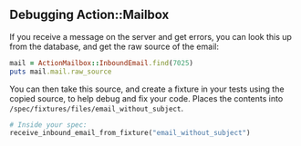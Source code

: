 ## Debugging Action::Mailbox

If you receive a message on the server and get errors, you can look this up from the database, and get the raw source of the email:

```ruby
mail = ActionMailbox::InboundEmail.find(7025)
puts mail.mail.raw_source
```

You can then take this source, and create a fixture in your tests using the copied source, to help debug and fix your code. Places the contents into `/spec/fixtures/files/email_without_subject`.

```ruby
# Inside your spec:
receive_inbound_email_from_fixture("email_without_subject")
```
